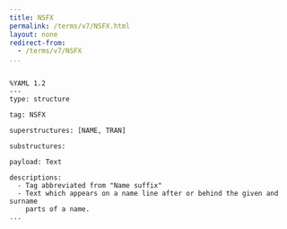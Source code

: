 ```yaml
---
title: NSFX
permalink: /terms/v7/NSFX.html
layout: none
redirect-from:
  - /terms/v7/NSFX
...
```


```

%YAML 1.2
---
type: structure

tag: NSFX

superstructures: [NAME, TRAN]

substructures:

payload: Text

descriptions:
  - Tag abbreviated from "Name suffix"
  - Text which appears on a name line after or behind the given and surname
    parts of a name.
...

```